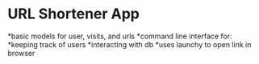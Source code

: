URL Shortener App
================

*basic models for user, visits, and urls
*command line interface for:
	*keeping track of users
	*interacting with db
	*uses launchy to open link in browser
